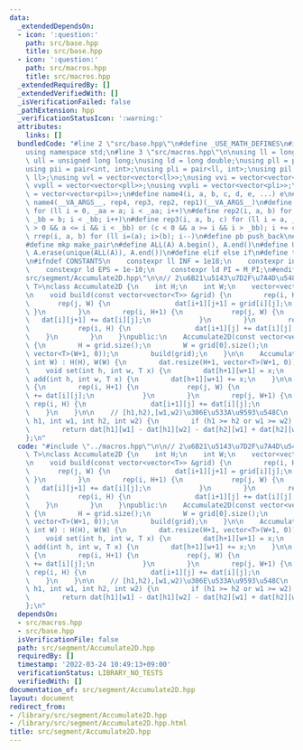 ```yaml
---
data:
  _extendedDependsOn:
  - icon: ':question:'
    path: src/base.hpp
    title: src/base.hpp
  - icon: ':question:'
    path: src/macros.hpp
    title: src/macros.hpp
  _extendedRequiredBy: []
  _extendedVerifiedWith: []
  _isVerificationFailed: false
  _pathExtension: hpp
  _verificationStatusIcon: ':warning:'
  attributes:
    links: []
  bundledCode: "#line 2 \"src/base.hpp\"\n#define _USE_MATH_DEFINES\n#include <bits/stdc++.h>\n\
    using namespace std;\n#line 3 \"src/macros.hpp\"\n\nusing ll = long long;\nusing\
    \ ull = unsigned long long;\nusing ld = long double;\nusing pll = pair<ll, ll>;\n\
    using pii = pair<int, int>;\nusing pli = pair<ll, int>;\nusing pil = pair<int,\
    \ ll>;\nusing vvl = vector<vector<ll>>;\nusing vvi = vector<vector<int>>;\nusing\
    \ vvpll = vector<vector<pll>>;\nusing vvpli = vector<vector<pli>>;\nusing vvpil\
    \ = vector<vector<pil>>;\n#define name4(i, a, b, c, d, e, ...) e\n#define rep(...)\
    \ name4(__VA_ARGS__, rep4, rep3, rep2, rep1)(__VA_ARGS__)\n#define rep1(i, a)\
    \ for (ll i = 0, _aa = a; i < _aa; i++)\n#define rep2(i, a, b) for (ll i = a,\
    \ _bb = b; i < _bb; i++)\n#define rep3(i, a, b, c) for (ll i = a, _bb = b; (c\
    \ > 0 && a <= i && i < _bb) or (c < 0 && a >= i && i > _bb); i += c)\n#define\
    \ rrep(i, a, b) for (ll i=(a); i>(b); i--)\n#define pb push_back\n#define eb emplace_back\n\
    #define mkp make_pair\n#define ALL(A) A.begin(), A.end()\n#define UNIQUE(A) sort(ALL(A)),\
    \ A.erase(unique(ALL(A)), A.end())\n#define elif else if\n#define tostr to_string\n\
    \n#ifndef CONSTANTS\n    constexpr ll INF = 1e18;\n    constexpr int MOD = 1000000007;\n\
    \    constexpr ld EPS = 1e-10;\n    constexpr ld PI = M_PI;\n#endif\n#line 2 \"\
    src/segment/Accumulate2D.hpp\"\n\n// 2\u6B21\u5143\u7D2F\u7A4D\u548C\ntemplate<typename\
    \ T>\nclass Accumulate2D {\n    int H;\n    int W;\n    vector<vector<T>> dat;\n\
    \n    void build(const vector<vector<T>> &grid) {\n        rep(i, H) {\n     \
    \       rep(j, W) {\n                dat[i+1][j+1] = grid[i][j];\n           \
    \ }\n        }\n        rep(i, H+1) {\n            rep(j, W) {\n             \
    \   dat[i][j+1] += dat[i][j];\n            }\n        }\n        rep(j, W+1) {\n\
    \            rep(i, H) {\n                dat[i+1][j] += dat[i][j];\n        \
    \    }\n        }\n    }\npublic:\n    Accumulate2D(const vector<vector<T>> &grid)\
    \ {\n        H = grid.size();\n        W = grid[0].size();\n        dat.resize(H+1,\
    \ vector<T>(W+1, 0));\n        build(grid);\n    }\n\n    Accumulate2D(int H,\
    \ int W) : H(H), W(W) {\n        dat.resize(H+1, vector<T>(W+1, 0));\n    }\n\n\
    \    void set(int h, int w, T x) {\n        dat[h+1][w+1] = x;\n    }\n\n    void\
    \ add(int h, int w, T x) {\n        dat[h+1][w+1] += x;\n    }\n\n    void build()\
    \ {\n        rep(i, H+1) {\n            rep(j, W) {\n                dat[i][j+1]\
    \ += dat[i][j];\n            }\n        }\n        rep(j, W+1) {\n           \
    \ rep(i, H) {\n                dat[i+1][j] += dat[i][j];\n            }\n    \
    \    }\n    }\n\n    // [h1,h2),[w1,w2)\u306E\u533A\u9593\u548C\n    T query(int\
    \ h1, int w1, int h2, int w2) {\n        if (h1 >= h2 or w1 >= w2) return (T)0;\n\
    \        return dat[h1][w1] - dat[h1][w2] - dat[h2][w1] + dat[h2][w2];\n    }\n\
    };\n"
  code: "#include \"../macros.hpp\"\n\n// 2\u6B21\u5143\u7D2F\u7A4D\u548C\ntemplate<typename\
    \ T>\nclass Accumulate2D {\n    int H;\n    int W;\n    vector<vector<T>> dat;\n\
    \n    void build(const vector<vector<T>> &grid) {\n        rep(i, H) {\n     \
    \       rep(j, W) {\n                dat[i+1][j+1] = grid[i][j];\n           \
    \ }\n        }\n        rep(i, H+1) {\n            rep(j, W) {\n             \
    \   dat[i][j+1] += dat[i][j];\n            }\n        }\n        rep(j, W+1) {\n\
    \            rep(i, H) {\n                dat[i+1][j] += dat[i][j];\n        \
    \    }\n        }\n    }\npublic:\n    Accumulate2D(const vector<vector<T>> &grid)\
    \ {\n        H = grid.size();\n        W = grid[0].size();\n        dat.resize(H+1,\
    \ vector<T>(W+1, 0));\n        build(grid);\n    }\n\n    Accumulate2D(int H,\
    \ int W) : H(H), W(W) {\n        dat.resize(H+1, vector<T>(W+1, 0));\n    }\n\n\
    \    void set(int h, int w, T x) {\n        dat[h+1][w+1] = x;\n    }\n\n    void\
    \ add(int h, int w, T x) {\n        dat[h+1][w+1] += x;\n    }\n\n    void build()\
    \ {\n        rep(i, H+1) {\n            rep(j, W) {\n                dat[i][j+1]\
    \ += dat[i][j];\n            }\n        }\n        rep(j, W+1) {\n           \
    \ rep(i, H) {\n                dat[i+1][j] += dat[i][j];\n            }\n    \
    \    }\n    }\n\n    // [h1,h2),[w1,w2)\u306E\u533A\u9593\u548C\n    T query(int\
    \ h1, int w1, int h2, int w2) {\n        if (h1 >= h2 or w1 >= w2) return (T)0;\n\
    \        return dat[h1][w1] - dat[h1][w2] - dat[h2][w1] + dat[h2][w2];\n    }\n\
    };\n"
  dependsOn:
  - src/macros.hpp
  - src/base.hpp
  isVerificationFile: false
  path: src/segment/Accumulate2D.hpp
  requiredBy: []
  timestamp: '2022-03-24 10:49:13+09:00'
  verificationStatus: LIBRARY_NO_TESTS
  verifiedWith: []
documentation_of: src/segment/Accumulate2D.hpp
layout: document
redirect_from:
- /library/src/segment/Accumulate2D.hpp
- /library/src/segment/Accumulate2D.hpp.html
title: src/segment/Accumulate2D.hpp
---
```


